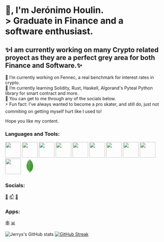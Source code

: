 <!--![Jerónimo_Houlin](https://user-images.githubusercontent.com/79488175/163994117-77ead2bb-76b6-4ea7-abe6-1ace8f2ddb16.png)-->
<!--![image](https://user-images.githubusercontent.com/79488175/163999168-cd14079a-47a0-40af-9ce3-0c37b4bc5f89.png)-->
# 👋, I'm Jerónimo Houlin. <br />   > Graduate in Finance and a software enthusiast.
## ✨I am currently working on many Crypto related proyect as they are a perfect grey area for both Finance and Software.✨

🔭 I’m currently working on Fennec, a real benchmark for interest rates in crypto.<br />
🌱 I’m currently learning Solidity, Rust, Haskell, Algorand's Pyteal Python library for smart contract and more.<br />
💬 You can get to me through any of the socials below.<br />
⚡ Fun fact: I've always wanted to become a pro skater, and still do, just not commiting on getting myself hurt like I used to!<br />

Hope you like my content.


<h3 align="left">Languages and Tools:</h3>
<div style="display:felx; flex-direction: column">
<img style="width:50px; height:50px" src="https://cdn.jsdelivr.net/gh/devicons/devicon/icons/python/python-original.svg">  </img>
<img style="width:50px; height:50px" src="https://cdn.jsdelivr.net/gh/devicons/devicon/icons/git/git-original.svg">  </img>
<img style="width:50px; height:50px" src="https://cdn.jsdelivr.net/gh/devicons/devicon/icons/rstudio/rstudio-plain.svg">  </img>
<img style="width:50px; height:50px" src="https://cdn.jsdelivr.net/gh/devicons/devicon/icons/anaconda/anaconda-original.svg">  </img>
<img style="width:50px; height:50px" src="https://cdn.jsdelivr.net/gh/devicons/devicon/icons/html5/html5-plain.svg">  </img>
<img style="width:50px; height:50px" src="https://cdn.jsdelivr.net/gh/devicons/devicon/icons/css3/css3-plain.svg">  </img>
<img style="width:50px; height:50px" src="https://cdn.jsdelivr.net/gh/devicons/devicon/icons/javascript/javascript-plain.svg">  </img>
<img style="width:50px; height:50px" src="https://cdn.jsdelivr.net/gh/devicons/devicon/icons/nodejs/nodejs-original.svg">  </img>
<img style="width:50px; height:50px" src="https://cdn.jsdelivr.net/gh/devicons/devicon/icons/react/react-original.svg">  </img>
<img style="width:50px; height:50px" src="https://cdn.jsdelivr.net/gh/devicons/devicon/icons/firebase/firebase-plain.svg">  </img>
<img style="width:50px; height:50px" src="https://github.com/devicons/devicon/blob/v2.15.1/icons/mongodb/mongodb-original.svg">  </img>
</div>

<h3 align="left">Socials:</h3>
<p align="left">
<!-- <a href="your link"><img align="center" src="https://cdn.jsdelivr.net/npm/simple-icons@3.0.1/icons/twitter.svg" alt="" height="30" width="40" /></a> -->
<a height="50" width="50" href="https://www.linkedin.com/in/jh100/">&#128209</a>
<a height="50" width="50" href="jeronimo.houlin@gmail.com">&#128235</a>
<a height="50" width="50" href="https://discord/users/887736313237889116">&#128126</a>
  
<h3 align="left">Apps:</h3>
<a height="50" width="50" href="https://spltracker.herokuapp.com/">&#128376</a>
<a height="50" width="50" href="https://padtracker.herokuapp.com/">&#128202</a>
</p>

<!--# GH STATS: -->
  
![Jerrys's GitHub stats](https://github-readme-stats.vercel.app/api?username=JeronimoHoulin&show_icons=true&theme=radical)
[![GitHub Streak](https://github-readme-streak-stats.herokuapp.com/?user=JeronimoHoulin&theme=radical)](https://git.io/streak-stats)  
